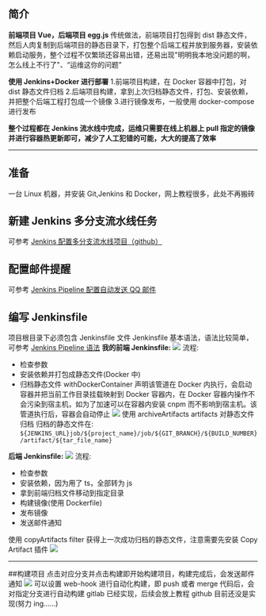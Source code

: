 ## 简介

**前端项目 Vue，后端项目 egg.js**
传统做法，前端项目打包得到 dist 静态文件，然后人肉复制到后端项目的静态目录下，打包整个后端工程并放到服务器，安装依赖启动服务，整个过程不仅繁琐还容易出错，还易出现"明明我本地没问题的啊，怎么线上不行了"、“运维这你的问题”

**使用 Jenkins+Docker 进行部署** 1.前端项目构建，在 Docker 容器中打包，对 dist 静态文件归档 2.后端项目构建，拿到上次归档静态文件，打包、安装依赖，并把整个后端工程打包成一个镜像 3.进行镜像发布，一般使用 docker-compose 进行发布

**整个过程都在 Jenkins 流水线中完成，运维只需要在线上机器上 pull 指定的镜像并进行容器热更新即可，减少了人工犯错的可能，大大的提高了效率**

---

## 准备

一台 Linux 机器，并安装 Git,Jenkins 和 Docker，网上教程很多，此处不再搬砖

## 新建 Jenkins 多分支流水线任务

可参考 [Jenkins 配置多分支流水线项目（github）](https://www.jianshu.com/p/c0cb9142c2c7)

## 配置邮件提醒

可参考 [Jenkins Pipeline 配置自动发送 QQ 邮件](https://www.jianshu.com/p/61846a465c28)

## 编写 Jenkinsfile

项目根目录下必须包含 Jenkinsfile 文件
Jenkinsfile 基本语法，语法比较简单，可参考 [Jenkins Pipeline 语法](https://www.jenkins.io/zh/doc/book/pipeline/)
**我的前端 Jenkinsfile:**
![](/img/bVbG4fR)
流程:

- 检查参数
- 安装依赖并打包成静态文件(Docker 中)
- 归档静态文件
  withDockerContainer 声明该管道在 Docker 内执行，会启动容器并把当前工作目录挂载映射到 Docker 容器内，在 Docker 容器内操作不会污染到宿主机，如为了加速可以在容器内安装 cnpm 而不影响到宿主机。该管道执行后，容器会自动停止
  ![](/img/bVbG4gc)
  使用 archiveArtifacts artifacts 对静态文件归档
  归档的静态文件在:
  `${JENKINS_URL}job/${project_name}/job/${GIT_BRANCH}/${BUILD_NUMBER}/artifact/${tar_file_name}`

**后端 Jenkinsfile:**
![](/img/bVbG4gE)
流程:

- 检查参数
- 安装依赖，因为用了 ts，全部转为 js
- 拿到前端归档文件移动到指定目录
- 构建镜像(使用 Dockerfile)
- 发布镜像
- 发送邮件通知

使用 copyArtifacts filter 获得上一次成功归档的静态文件，注意需要先安装 Copy Artifact 插件
![](/img/bVbG4fZ)

---

##构建项目
点击对应分支并点击构建即开始构建项目，构建完成后，会发送邮件通知
![](/img/bVbG4g2)
可以设置 web-hook 进行自动化构建，即 push 或者 merge 代码后，会对指定分支进行自动构建
gitlab 已经实现，后续会放上教程
github 目前还没是实现(努力 ing......)
